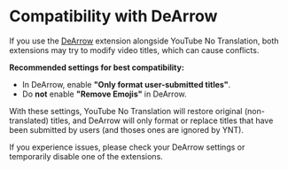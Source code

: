 # Compatibility with DeArrow

If you use the [DeArrow](https://github.com/ajayyy/DeArrow) extension alongside YouTube No Translation, both extensions may try to modify video titles, which can cause conflicts.

**Recommended settings for best compatibility:**
- In DeArrow, enable **"Only format user-submitted titles"**.
- Do **not** enable **"Remove Emojis"** in DeArrow.

With these settings, YouTube No Translation will restore original (non-translated) titles, and DeArrow will only format or replace titles that have been submitted by users (and thoses ones are ignored by YNT).

If you experience issues, please check your DeArrow settings or temporarily disable one of the extensions.